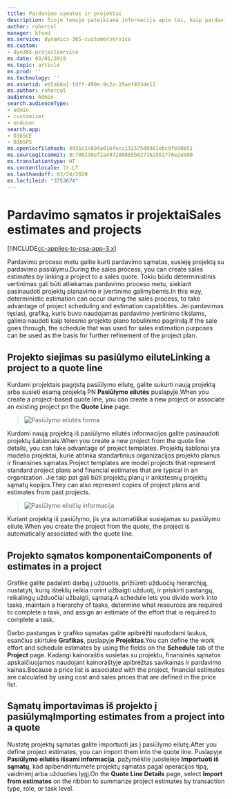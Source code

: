 ```yaml
---
title: Pardavimo sąmatos ir projektai
description: Šioje temoje pateikiama informacija apie tai, kaip pardavimo proceso metu pasinaudoti tvarkaraščio ir sąmatų privalumais.
author: ruhercul
manager: kfend
ms.service: dynamics-365-customerservice
ms.custom:
- dyn365-projectservice
ms.date: 03/01/2019
ms.topic: article
ms.prod: ''
ms.technology: ''
ms.assetid: eb5ab6a1-fdff-490e-9c2a-19aef493de11
ms.author: ruhercul
audience: Admin
search.audienceType:
- admin
- customizer
- enduser
search.app:
- D365CE
- D365PS
ms.openlocfilehash: 4431c1c894a01bfecc132575d8981ebc9fe50b51
ms.sourcegitcommit: 8c786230ef2a497280885b827162561776e2eb00
ms.translationtype: HT
ms.contentlocale: lt-LT
ms.lasthandoff: 03/24/2020
ms.locfileid: "3753674"
---
```

# <a name="sales-estimates-and-projects"></a><span data-ttu-id="792eb-103">Pardavimo sąmatos ir projektai</span><span class="sxs-lookup"><span data-stu-id="792eb-103">Sales estimates and projects</span></span>

[!INCLUDE[cc-applies-to-psa-app-3.x](../includes/cc-applies-to-psa-app-3x.md)]

<span data-ttu-id="792eb-104">Pardavimo proceso metu galite kurti pardavimo sąmatas, susieję projektą su pardavimo pasiūlymu.</span><span class="sxs-lookup"><span data-stu-id="792eb-104">During the sales process, you can create sales estimates by linking a project to a sales quote.</span></span> <span data-ttu-id="792eb-105">Tokiu būdu deterministinis vertinimas gali būti atliekamas pardavimo proceso metu, siekiant pasinaudoti projektų planavimo ir įvertinimo galimybėmis.</span><span class="sxs-lookup"><span data-stu-id="792eb-105">In this way, deterministic estimation can occur during the sales process, to take advantage of project scheduling and estimation capabilities.</span></span> <span data-ttu-id="792eb-106">Jei pardavimas tęsiasi, grafiką, kuris buvo naudojamas pardavimo įvertinimo tikslams, galima naudoti kaip tolesnio projekto plano tobulinimo pagrindą.</span><span class="sxs-lookup"><span data-stu-id="792eb-106">If the sale goes through, the schedule that was used for sales estimation purposes can be used as the basis for further refinement of the project plan.</span></span>

## <a name="linking-a-project-to-a-quote-line"></a><span data-ttu-id="792eb-107">Projekto siejimas su pasiūlymo eilute</span><span class="sxs-lookup"><span data-stu-id="792eb-107">Linking a project to a quote line</span></span>

<span data-ttu-id="792eb-108">Kurdami projektais pagrįstą pasiūlymo eilutę, galite sukurti naują projektą arba susieti esamą projektą PN **Pasiūlymo eilutės** puslapyje.</span><span class="sxs-lookup"><span data-stu-id="792eb-108">When you create a project-based quote line, you can create a new project or associate an existing project pn the **Quote Line** page.</span></span> 

> ![Pasiūlymo eilutės forma](media/project-8.png)
 
<span data-ttu-id="792eb-110">Kurdami naują projektą iš pasiūlymo eilutės informacijos galite pasinaudoti projektų šablonais.</span><span class="sxs-lookup"><span data-stu-id="792eb-110">When you create a new project from the quote line details, you can take advantage of project templates.</span></span> <span data-ttu-id="792eb-111">Projektų šablonai yra modelio projektai, kurie atitinka standartinius organizacijos projekto planus ir finansines sąmatas.</span><span class="sxs-lookup"><span data-stu-id="792eb-111">Project templates are model projects that represent standard project plans and financial estimates that are typical in an organization.</span></span> <span data-ttu-id="792eb-112">Jie taip pat gali būti projektų planų ir ankstesnių projektų sąmatų kopijos.</span><span class="sxs-lookup"><span data-stu-id="792eb-112">They can also represent copies of project plans and estimates from past projects.</span></span>

> ![Pasiūlymo eilučių informacija](media/project-9.png)
  
<span data-ttu-id="792eb-114">Kuriant projektą iš pasiūlymo, jis yra automatiškai susiejamas su pasiūlymo eilute.</span><span class="sxs-lookup"><span data-stu-id="792eb-114">When you create the project from the quote, the project is automatically associated with the quote line.</span></span>

## <a name="components-of-estimates-in-a-project"></a><span data-ttu-id="792eb-115">Projekto sąmatos komponentai</span><span class="sxs-lookup"><span data-stu-id="792eb-115">Components of estimates in a project</span></span>

<span data-ttu-id="792eb-116">Grafike galite padalinti darbą į užduotis, prižiūrėti užduočių hierarchiją, nustatyti, kurių išteklių reikia norint užbaigti užduotį, ir priskirti pastangų, reikalingų užduočiai užbaigti, sąmatą.</span><span class="sxs-lookup"><span data-stu-id="792eb-116">A schedule lets you divide work into tasks, maintain a hierarchy of tasks, determine what resources are required to complete a task, and assign an estimate of the effort that is required to complete a task.</span></span>

<span data-ttu-id="792eb-117">Darbo pastangas ir grafiko sąmatas galite apibrėžti naudodami laukus, esančius skirtuke **Grafikas**, puslapyje **Projektas**.</span><span class="sxs-lookup"><span data-stu-id="792eb-117">You can define the work effort and schedule estimates by using the fields on the **Schedule** tab of the **Project** page.</span></span> <span data-ttu-id="792eb-118">Kadangi kainoraštis susietas su projektu, finansinės sąmatos apskaičiuojamos naudojant kainoraštyje apibrėžtas savikainas ir pardavimo kainas.</span><span class="sxs-lookup"><span data-stu-id="792eb-118">Because a price list is associated with the project, financial estimates are calculated by using cost and sales prices that are defined in the price list.</span></span>

## <a name="importing-estimates-from-a-project-into-a-quote"></a><span data-ttu-id="792eb-119">Sąmatų importavimas iš projekto į pasiūlymą</span><span class="sxs-lookup"><span data-stu-id="792eb-119">Importing estimates from a project into a quote</span></span>

<span data-ttu-id="792eb-120">Nustatę projektų sąmatas galite importuoti jas į pasiūlymo eilutę.</span><span class="sxs-lookup"><span data-stu-id="792eb-120">After you define project estimates, you can import them into the quote line.</span></span> <span data-ttu-id="792eb-121">Puslapyje **Pasiūlymo eilutės išsami informacija**, pažymėkite juostelėje **Importuoti iš sąmatų**, kad apibendrintumėte projektų sąmatas pagal operacijos tipą, vaidmenį arba užduoties lygį.</span><span class="sxs-lookup"><span data-stu-id="792eb-121">On the **Quote Line Details** page, select **Import from estimates** on the ribbon to summarize project estimates by transaction type, role, or task level.</span></span>
